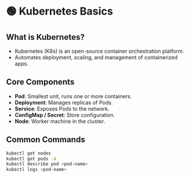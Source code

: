 # 🟢 Kubernetes Basics

## What is Kubernetes?
- Kubernetes (K8s) is an open-source container orchestration platform.
- Automates deployment, scaling, and management of containerized apps.

## Core Components
- **Pod**: Smallest unit, runs one or more containers.
- **Deployment**: Manages replicas of Pods.
- **Service**: Exposes Pods to the network.
- **ConfigMap / Secret**: Store configuration.
- **Node**: Worker machine in the cluster.

## Common Commands
```bash
kubectl get nodes
kubectl get pods -A
kubectl describe pod <pod-name>
kubectl logs <pod-name>